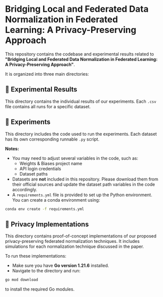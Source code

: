 # Bridging Local and Federated Data Normalization in Federated Learning: A Privacy-Preserving Approach

This repository contains the codebase and experimental results related to **"Bridging Local and Federated Data Normalization in Federated Learning: A Privacy-Preserving Approach"**.

It is organized into three main directories:

## 📁 Experimental Results

This directory contains the individual results of our experiments. Each `.csv` file contains all runs for a specific dataset.

## 📁 Experiments

This directory includes the code used to run the experiments. Each dataset has its own corresponding runnable `.py` script.  

**Notes:**
- You may need to adjust several variables in the code, such as:
  - Weights & Biases project name
  - API login credentials
  - Dataset paths
- Datasets are **not** included in this repository. Please download them from their official sources and update the dataset path variables in the code accordingly.
- A `requirements.yml` file is provided to set up the Python environment. You can create a conda environment using:

```bash
conda env create -f requirements.yml
```

## 📁 Privacy Implementations

This directory contains proof-of-concept implementations of our proposed privacy-preserving federated normalization techniques. It includes simulations for each normalization technique discussed in the paper.

To run these implementations:

- Make sure you have **Go version 1.21.6** installed.
- Navigate to the directory and run:

```bash
go mod download
```

to install the required Go modules.
